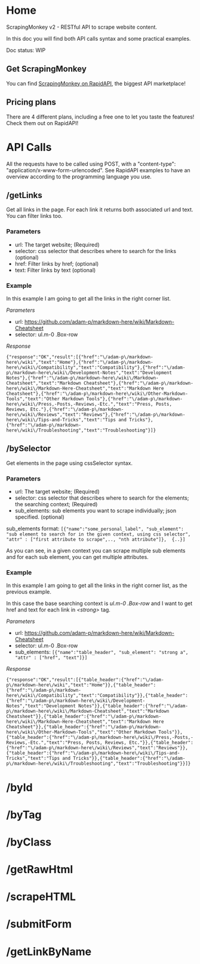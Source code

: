 # Home

ScrapingMonkey v2 - RESTful API to scrape website content.

In this doc you will find both API calls syntax and some practical examples.

Doc status: WIP

## Get ScrapingMonkey

You can find [ScrapingMonkey on RapidAPI](https://rapidapi.com/onipot/api/scrapingmonkey), the biggest API marketplace!

## Pricing plans

There are 4 different plans, including a free one to let you taste the features! Check them out on RapidAPI!

# API Calls

All the requests have to be called using POST, with a "content-type": "application/x-www-form-urlencoded".
See RapidAPI examples to have an overview according to the programming language you use.


## /getLinks

Get all links in the page. For each link it returns both associated url and text.
You can filter links too.

### Parameters

- url: The target website; (Required)
- selector: css selector that describes where to search for the links (optional)
- href: Filter links by href; (optional)
- text: Filter links by text (optional)

### Example

In this example I am going to get all the links in the right corner list.

_Parameters_
- url: https://github.com/adam-p/markdown-here/wiki/Markdown-Cheatsheet
- selector: ul.m-0 .Box-row

_Response_

`{"response":"OK","result":[{"href":"\/adam-p\/markdown-here\/wiki","text":"Home"},{"href":"\/adam-p\/markdown-here\/wiki\/Compatibility","text":"Compatibility"},{"href":"\/adam-p\/markdown-here\/wiki\/Development-Notes","text":"Development Notes"},{"href":"\/adam-p\/markdown-here\/wiki\/Markdown-Cheatsheet","text":"Markdown Cheatsheet"},{"href":"\/adam-p\/markdown-here\/wiki\/Markdown-Here-Cheatsheet","text":"Markdown Here Cheatsheet"},{"href":"\/adam-p\/markdown-here\/wiki\/Other-Markdown-Tools","text":"Other Markdown Tools"},{"href":"\/adam-p\/markdown-here\/wiki\/Press,-Posts,-Reviews,-Etc.","text":"Press, Posts, Reviews, Etc."},{"href":"\/adam-p\/markdown-here\/wiki\/Reviews","text":"Reviews"},{"href":"\/adam-p\/markdown-here\/wiki\/Tips-and-Tricks","text":"Tips and Tricks"},{"href":"\/adam-p\/markdown-here\/wiki\/Troubleshooting","text":"Troubleshooting"}]}`

## /bySelector

Get elements in the page using cssSelector syntax.


### Parameters

- url: The target website; (Required)
- selector: css selector that describes where to search for the elements; the searching context; (Required)
- sub_elements: sub elements you want to scrape individually; json specified. (optional)

sub_elements format: `[{"name":"some_personal_label", "sub_element": "sub element to search for in the given context, using css selector", "attr" : ["first attribute to scrape",.., "nth attribute"]},  {..}]`

As you can see, in a given context you can scrape multiple sub elements and for each sub element, you can get multiple attributes.

### Example

In this example I am going to get all the links in the right corner list, as the previous example.

In this case the base searching context is _ul.m-0 .Box-row_ and I want to get href and text for each link in _\<strong\>_ tag.

_Parameters_
- url: https://github.com/adam-p/markdown-here/wiki/Markdown-Cheatsheet
- selector: ul.m-0 .Box-row
- sub_elements: `[{"name":"table_header", "sub_element": "strong a", "attr" : ["href", "text"]}]`

_Response_

`{"response":"OK","result":[{"table_header":{"href":"\/adam-p\/markdown-here\/wiki","text":"Home"}},{"table_header":{"href":"\/adam-p\/markdown-here\/wiki\/Compatibility","text":"Compatibility"}},{"table_header":{"href":"\/adam-p\/markdown-here\/wiki\/Development-Notes","text":"Development Notes"}},{"table_header":{"href":"\/adam-p\/markdown-here\/wiki\/Markdown-Cheatsheet","text":"Markdown Cheatsheet"}},{"table_header":{"href":"\/adam-p\/markdown-here\/wiki\/Markdown-Here-Cheatsheet","text":"Markdown Here Cheatsheet"}},{"table_header":{"href":"\/adam-p\/markdown-here\/wiki\/Other-Markdown-Tools","text":"Other Markdown Tools"}},{"table_header":{"href":"\/adam-p\/markdown-here\/wiki\/Press,-Posts,-Reviews,-Etc.","text":"Press, Posts, Reviews, Etc."}},{"table_header":{"href":"\/adam-p\/markdown-here\/wiki\/Reviews","text":"Reviews"}},{"table_header":{"href":"\/adam-p\/markdown-here\/wiki\/Tips-and-Tricks","text":"Tips and Tricks"}},{"table_header":{"href":"\/adam-p\/markdown-here\/wiki\/Troubleshooting","text":"Troubleshooting"}}]}`

# /byId

# /byTag

# /byClass

# /getRawHtml

# /scrapeHTML

# /submitForm

# /getLinkByName
